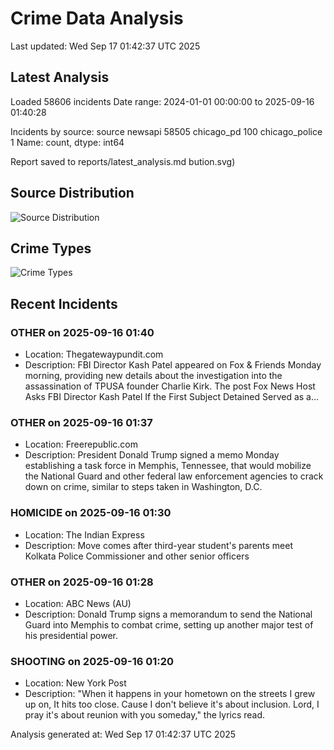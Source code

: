 # Crime Data Analysis
Last updated: Wed Sep 17 01:42:37 UTC 2025

## Latest Analysis

Loaded 58606 incidents
Date range: 2024-01-01 00:00:00 to 2025-09-16 01:40:28

Incidents by source:
source
newsapi           58505
chicago_pd          100
chicago_police        1
Name: count, dtype: int64

Report saved to reports/latest_analysis.md
bution.svg)

## Source Distribution
![Source Distribution](images/source_distribution.svg)

## Crime Types
![Crime Types](images/crime_types.svg)

## Recent Incidents

### OTHER on 2025-09-16 01:40
- Location: Thegatewaypundit.com
- Description: FBI Director Kash Patel appeared on Fox & Friends Monday morning, providing new details about the investigation into the assassination of TPUSA founder Charlie Kirk.
The post Fox News Host Asks FBI Director Kash Patel If the First Subject Detained Served as a…


### OTHER on 2025-09-16 01:37
- Location: Freerepublic.com
- Description: President Donald Trump signed a memo Monday establishing a task force in Memphis, Tennessee, that would mobilize the National Guard and other federal law enforcement agencies to crack down on crime, similar to steps taken in Washington, D.C.


### HOMICIDE on 2025-09-16 01:30
- Location: The Indian Express
- Description: Move comes after third-year student's parents meet Kolkata Police Commissioner and other senior officers


### OTHER on 2025-09-16 01:28
- Location: ABC News (AU)
- Description: Donald Trump signs a memorandum to send the National Guard into Memphis to combat crime, setting up another major test of his presidential power.


### SHOOTING on 2025-09-16 01:20
- Location: New York Post
- Description: "When it happens in your hometown on the streets I grew up on, It hits too close. Cause I don't believe it's about inclusion. Lord, I pray it's about reunion with you someday," the lyrics read.

Analysis generated at: Wed Sep 17 01:42:37 UTC 2025
